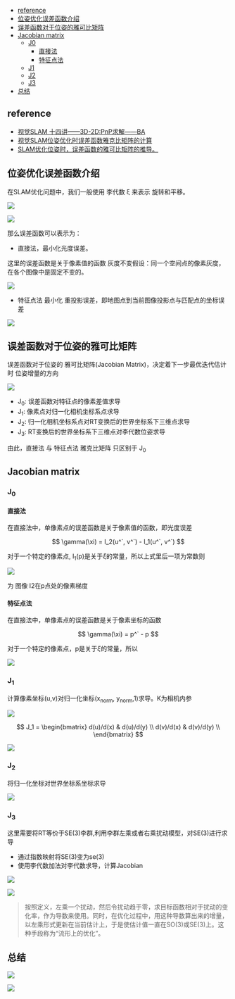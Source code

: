 - [reference](#reference)
- [位姿优化误差函数介绍](#位姿优化误差函数介绍)
- [误差函数对于位姿的雅可比矩阵](#误差函数对于位姿的雅可比矩阵)
- [Jacobian matrix](#jacobian-matrix)
  - [J0](#j0)
    - [直接法](#直接法)
    - [特征点法](#特征点法)
  - [J1](#j1)
  - [J2](#j2)
  - [J3](#j3)
- [总结](#总结)


## reference

- [视觉SLAM 十四讲——3D-2D:PnP求解——BA](https://www.cnblogs.com/bokeyuan-dlam/articles/15078888.html)
- [视觉SLAM位姿优化时误差函数雅克比矩阵的计算](https://blog.csdn.net/u011178262/article/details/85016981)
- [SLAM优化位姿时，误差函数的雅可比矩阵的推导。](https://blog.csdn.net/zhubaohua_bupt/article/details/74011005)

## 位姿优化误差函数介绍

在SLAM优化问题中，我们一般使用 李代数 ξ 来表示 旋转和平移。

![](./img/SLAM位姿优化时误差函数雅可比矩阵的计算/image1.png)

![](./img/SLAM位姿优化时误差函数雅可比矩阵的计算/image2.png)

那么误差函数可以表示为：

- 直接法，最小化光度误差。

这里的误差函数是关于像素值的函数
灰度不变假设：同一个空间点的像素灰度，在各个图像中是固定不变的。

![](./img/SLAM位姿优化时误差函数雅可比矩阵的计算/image3.png)

- 特征点法
最小化 重投影误差，即地图点到当前图像投影点与匹配点的坐标误差

![](./img/SLAM位姿优化时误差函数雅可比矩阵的计算/image4.png)

## 误差函数对于位姿的雅可比矩阵

误差函数对于位姿的 雅可比矩阵(Jacobian Matrix)，决定着下一步最优迭代估计时 位姿增量的方向

![](./img/SLAM位姿优化时误差函数雅可比矩阵的计算/image5.png)

- J<sub>0</sub>: 误差函数对特征点的像素差值求导
- J<sub>1</sub>: 像素点对归一化相机坐标系点求导
- J<sub>2</sub>: 归一化相机坐标系点对RT变换后的世界坐标系下三维点求导
- J<sub>3</sub>: RT变换后的世界坐标系下三维点对李代数位姿求导

由此，直接法 与 特征点法 雅克比矩阵 只区别于 J<sub>0</sub>

## Jacobian matrix

### J<sub>0</sub>

#### 直接法

在直接法中，单像素点的误差函数是关于像素值的函数，即光度误差

$$
\gamma(\xi) = I_2(u^`, v^`) - I_1(u^`, v^`)
$$

对于一个特定的像素点, I<sub>1</sub>(p)是关于$\xi$的常量，所以上式里后一项为常数则

![](./img/SLAM位姿优化时误差函数雅可比矩阵的计算/image6.png)

为 图像 I2在p点处的像素梯度

#### 特征点法

在直接法中，单像素点的误差函数是关于像素坐标的函数

$$
\gamma(\xi) = p^` - p
$$

对于一个特定的像素点，p是关于$\xi$的常量，所以

![](./img/SLAM位姿优化时误差函数雅可比矩阵的计算/image7.png)

### J<sub>1</sub>

计算像素坐标(u,v)对归一化坐标(x<sub>norm</sub>, y<sub>norm</sub>,1)求导。K为相机内参

![](./img/SLAM位姿优化时误差函数雅可比矩阵的计算/image8.png)

$$
J_1 = \begin{bmatrix}
   d(u)/d(x) & d(u)/d(y) \\
   d(v)/d(x) & d(v)/d(y) \\
  \end{bmatrix}
$$

![](./img/SLAM位姿优化时误差函数雅可比矩阵的计算/image9.png)


### J<sub>2</sub>

将归一化坐标对世界坐标系坐标求导

![](./img/SLAM位姿优化时误差函数雅可比矩阵的计算/image10.png)

### J<sub>3</sub>

这里需要将RT等价于SE(3)李群,利用李群左乘或者右乘扰动模型，对SE(3)进行求导
- 通过指数映射将SE(3)变为se(3)
- 使用李代数加法对李代数求导，计算Jacobian

![](./img/SLAM位姿优化时误差函数雅可比矩阵的计算/image11.png)

![](./img/SLAM位姿优化时误差函数雅可比矩阵的计算/image12.png)

> 按照定义，左乘一个扰动，然后令扰动趋于零，求目标函数相对于扰动的变化率，作为导数来使用。同时，在优化过程中，用这种导数算出来的增量，以左乘形式更新在当前估计上，于是使估计值一直在SO(3)或SE(3)上。这种手段称为“流形上的优化”。


## 总结

![](./img/SLAM位姿优化时误差函数雅可比矩阵的计算/image13.png)

![](./img/SLAM位姿优化时误差函数雅可比矩阵的计算/image14.png)
